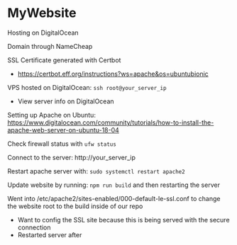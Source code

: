 # MyWebsite

Hosting on DigitalOcean

Domain through NameCheap

SSL Certificate generated with Certbot

- https://certbot.eff.org/instructions?ws=apache&os=ubuntubionic

VPS hosted on DigitalOcean: `ssh root@your_server_ip`

- View server info on DigitalOcean

Setting up Apache on Ubuntu: https://www.digitalocean.com/community/tutorials/how-to-install-the-apache-web-server-on-ubuntu-18-04

Check firewall status with `ufw status`

Connect to the server: http://your_server_ip

Restart apache server with: `sudo systemctl restart apache2`

Update website by running: `npm run build` and then restarting the server

Went into /etc/apache2/sites-enabled/000-default-le-ssl.conf to change the website root to the build inside of our repo

- Want to config the SSL site because this is being served with the secure connection
- Restarted server after
